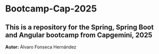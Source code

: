 # Bootcamp-Cap-2025

## This is a repository for the Spring, Spring Boot and Angular bootcamp from Capgemini, 2025


**Autor:** Álvaro Fonseca Hernández 